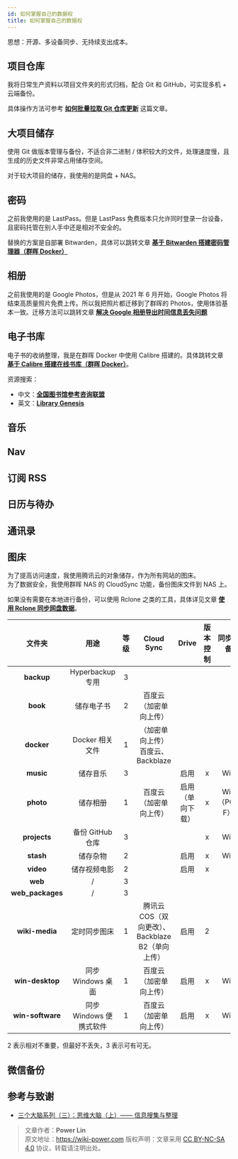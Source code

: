 ```yaml
---
id: 如何掌握自己的数据权
title: 如何掌握自己的数据权
---
```


思想：开源、多设备同步、无持续支出成本。

## 项目仓库

我将日常生产资料以项目文件夹的形式归档，配合 Git 和 GitHub，可实现多机 + 云端备份。

具体操作方法可参考 [**如何批量拉取 Git 仓库更新**](https://wiki-power.com/%E5%A6%82%E4%BD%95%E6%89%B9%E9%87%8F%E6%8B%89%E5%8F%96Git%E4%BB%93%E5%BA%93%E6%9B%B4%E6%96%B0) 这篇文章。

## 大项目储存

使用 Git 做版本管理与备份，不适合非二进制 / 体积较大的文件，处理速度慢，且生成的历史文件非常占用储存空间。

对于较大项目的储存，我使用的是网盘 + NAS。

## 密码

之前我使用的是 LastPass。但是 LastPass 免费版本只允许同时登录一台设备，且密码托管在别人手中还是相对不安全的。

替换的方案是自部署 Bitwarden，具体可以跳转文章 [**基于 Bitwarden 搭建密码管理器（群晖 Docker）**](https://wiki-power.com/%E5%9F%BA%E4%BA%8EBitwarden%E6%90%AD%E5%BB%BA%E5%AF%86%E7%A0%81%E7%AE%A1%E7%90%86%E5%99%A8%EF%BC%88%E7%BE%A4%E6%99%96Docker%EF%BC%89)

## 相册

之前我使用的是 Google Photos，但是从 2021 年 6 月开始，Google Photos 将结束高质量照片免费上传。所以我把照片都迁移到了群晖的 Photos，使用体验基本一致。迁移方法可以跳转文章 [**解决 Google 相册导出时间信息丢失问题**](https://wiki-power.com/%E8%A7%A3%E5%86%B3Google%E7%9B%B8%E5%86%8C%E5%AF%BC%E5%87%BA%E6%97%B6%E9%97%B4%E4%BF%A1%E6%81%AF%E4%B8%A2%E5%A4%B1%E9%97%AE%E9%A2%98)

## 电子书库

电子书的收纳整理，我是在群晖 Docker 中使用 Calibre 搭建的。具体跳转文章 [**基于 Calibre 搭建在线书库（群晖 Docker）**](https://wiki-power.com/%E5%9F%BA%E4%BA%8ECalibre%E6%90%AD%E5%BB%BA%E5%9C%A8%E7%BA%BF%E4%B9%A6%E5%BA%93%EF%BC%88%E7%BE%A4%E6%99%96Docker%EF%BC%89)。

资源搜索：

- 中文：[**全国图书馆参考咨询联盟**](http://www.ucdrs.superlib.net/)
- 英文：[**Library Genesis**](http://libgen.rs/)

## 音乐

## Nav

## 订阅 RSS

## 日历与待办

## 通讯录

## 图床

为了提高访问速度，我使用腾讯云的对象储存，作为所有网站的图床。  
为了数据安全，我使用群晖 NAS 的 CloudSync 功能，备份图床文件到 NAS 上。

如果没有需要在本地进行备份，可以使用 Rclone 之类的工具，具体详见文章 [**使用 Rclone 同步网盘数据**](https://wiki-power.com/%E4%BD%BF%E7%94%A8Rclone%E5%90%8C%E6%AD%A5%E7%BD%91%E7%9B%98%E6%95%B0%E6%8D%AE)。

|      文件夹      |          用途           | 等级 |                    Cloud Sync                    |      Drive       | 版本控制 |  同步设备   | 完全同步 | 其他           |
| :--------------: | :---------------------: | :--: | :----------------------------------------------: | :--------------: | :------: | :---------: | :------: | -------------- |
|    **backup**    |    Hyperbackup 专用     |  3   |                                                  |                  |          |             |          |                |
|     **book**     |       储存电子书        |  2   |              百度云（加密单向上传）              |                  |          |             |          |                |
|    **docker**    |     Docker 相关文件     |  1   |        （加密单向上传）百度云、Backblaze         |                  |          |             |          |                |
|    **music**     |        储存音乐         |  3   |                                                  |       启用       |    x     |     Win     |    否    |                |
|    **photo**     |        储存相册         |  1   |              百度云（加密单向上传）              | 启用（单向下载） |    x     | Win（PC-F） |    是    |                |
|   **projects**   |    备份 GitHub 仓库     |  3   |                                                  |                  |    x     |     Win     |          |                |
|    **stash**     |        储存杂物         |  2   |                                                  |       启用       |    x     |     Win     |    否    |                |
|    **video**     |      储存视频电影       |  2   |                                                  |       启用       |    x     |             |          |                |
|     **web**      |            /            |  3   |                                                  |                  |          |             |          |                |
| **web_packages** |            /            |  3   |                                                  |                  |          |             |          |                |
|  **wiki-media**  |      定时同步图床       |  1   | 腾讯云 COS（双向更改）、Backblaze B2（单向上传） |       启用       |    2     |             |          | 同步腾讯云 COS |
| **win-desktop**  |    同步 Windows 桌面    |  1   |              百度云（加密单向上传）              |       启用       |    x     |     Win     |    是    |                |
| **win-software** | 同步 Windows 便携式软件 |  1   |              百度云（加密单向上传）              |       启用       |    x     |     Win     |    是    |                |

2 表示相对不重要，但最好不丢失，3 表示可有可无。

## 微信备份

## 参考与致谢

- [三个大脑系列（三）：思维大脑（上）—— 信息搜集与整理](https://sspai.com/post/66527)

> 文章作者：**Power Lin**  
> 原文地址：<https://wiki-power.com>
> 版权声明：文章采用 [CC BY-NC-SA 4.0](https://creativecommons.org/licenses/by/4.0/deed.zh) 协议，转载请注明出处。
